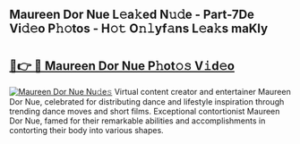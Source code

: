 ## Maureen Dor Nue L𝚎a𝚔ed N𝚞𝚍e - Part-7De Vi𝚍𝚎o P𝚑𝚘tos - H𝚘𝚝 O𝚗𝚕yf𝚊ns L𝚎a𝚔s maKIy

# <h2><a href="http://kf15hil.oniu.top/?m=Maureen+Dor+Nue">🔗👉 🔴 Maureen Dor Nue P𝚑ot𝚘𝚜 V𝚒d𝚎o</a></h2>

[![Maureen Dor Nue Nu𝚍e𝚜](https://i.imgur.com/0qMVB7G.gif)](http://kf15hil.oniu.top/?m=Maureen+Dor+Nue)
Virtual content creator and entertainer Maureen Dor Nue, celebrated for distributing dance and lifestyle inspiration through trending dance moves and short films. Exceptional contortionist Maureen Dor Nue, famed for their remarkable abilities and accomplishments in contorting their body into various shapes.  
